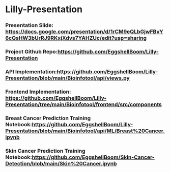 # Lilly-Presentation


### Presentation Slide: https://docs.google.com/presentation/d/1rCM9eQLbGjwFBvY6cQsHW3bUrRJ9RKxjXdvs7YAHZUc/edit?usp=sharing
### Project Github Repo:https://github.com/EggshellBoom/Lilly-Presentation
### API Implementation:https://github.com/EggshellBoom/Lilly-Presentation/blob/main/Bioinfotool/api/views.py
### Frontend Implementation: https://github.com/EggshellBoom/Lilly-Presentation/tree/main/Bioinfotool/frontend/src/components
### Breast Cancer Prediction Training Notebook:https://github.com/EggshellBoom/Lilly-Presentation/blob/main/Bioinfotool/api/ML/Breast%20Cancer.ipynb
### Skin Cancer Prediction Training Notebook:https://github.com/EggshellBoom/Skin-Cancer-Detection/blob/main/Skin%20Cancer.ipynb
